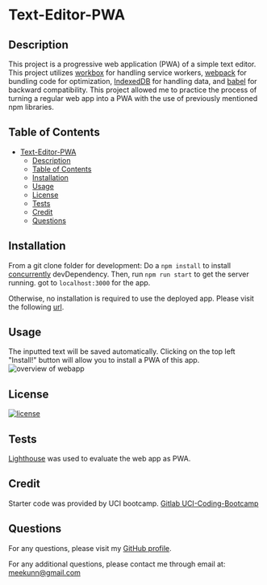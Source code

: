 # Text-Editor-PWA

## Description

This project is a progressive web application (PWA) of a simple text editor. This project utilizes [workbox](https://www.npmjs.com/package/workbox-webpack-plugin) for handling service workers, [webpack](https://www.npmjs.com/package/webpack) for bundling code for optimization, [IndexedDB](https://www.npmjs.com/package/idb) for handling data, and [babel](https://www.npmjs.com/package/@babel/core) for backward compatibility. This project allowed me to practice the process of turning a regular web app into a PWA with the use of previously mentioned npm libraries.

## Table of Contents

- [Text-Editor-PWA](#text-editor-pwa)
  - [Description](#description)
  - [Table of Contents](#table-of-contents)
  - [Installation](#installation)
  - [Usage](#usage)
  - [License](#license)
  - [Tests](#tests)
  - [Credit](#credit)
  - [Questions](#questions)

## Installation

From a git clone folder for development:
 Do a `npm install` to install [concurrently](https://www.npmjs.com/package/concurrently) devDependency. Then, run `npm run start` to get the server running. got to `localhost:3000` for the app.

Otherwise, no installation is required to use the deployed app. Please visit the following [url](https://afternoon-shore-36098-3ea4ab243ea8.herokuapp.com/).

## Usage

The inputted text will be saved automatically.
Clicking on the top left "Install!" button will allow you to install a PWA of this app.
![overview of webapp](./prompt/Assets/JATE_sample.png)
## License
  
[![license](https://img.shields.io/badge/License-MIT-green)](https://choosealicense.com/licenses/mit/)

## Tests

[Lighthouse](https://chrome.google.com/webstore/detail/lighthouse/blipmdconlkpinefehnmjammfjpmpbjk) was used to evaluate the web app as PWA.

## Credit

Starter code was provided by UCI bootcamp.
[Gitlab UCI-Coding-Bootcamp](https://uci.bootcampcontent.com/UCI-Coding-Bootcamp/UCI-VIRT-FSF-PT-03-2023-U-LOLC/-/tree/main/19-PWA/02-Challenge)
## Questions

For any questions, please visit my [GitHub profile](https://github.com/meekunn1).

For any additional questions, please contact me through email at: meekunn@gmail.com